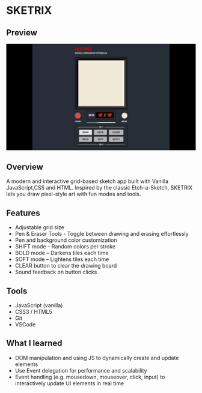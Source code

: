# SKETRIX
## Preview
![demo](/resource/preview/livepreview.gif)

## Overview
A modern and interactive grid-based sketch app built with Vanilla JavaScript,CSS and HTML. Inspired by the classic Etch-a-Sketch, SKETRIX lets you draw pixel-style art with fun modes and tools.

## Features

- Adjustable grid size
- Pen & Eraser Tools - Toggle between drawing and erasing effortlessly
- Pen and background color customization
- SHIFT mode – Random colors per stroke
- BOLD mode – Darkens tiles each time
- SOFT mode – Lightens tiles each time
- CLEAR button to clear the drawing board
- Sound feedback on button clicks

## Tools
- JavaScript (vanilla)
- CSS3 / HTML5 
- Git
- VSCode

## What I learned
- DOM manipulation and using JS to dynamically create and update elements
- Use Event delegation for performance and scalability
- Event handling (e.g. mousedown, mouseover, click, input) to interactively update UI elements in real time

